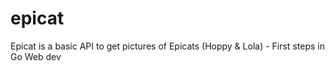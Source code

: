 # epicat
Epicat is a basic API to get pictures of Epicats (Hoppy &amp; Lola) - First steps in Go Web dev
